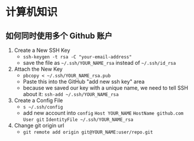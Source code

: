 # 计算机知识

## 如何同时使用多个 Github 账户

1. Create a New SSH Key
	- `ssh-keygen -t rsa -C "your-email-address"`
	- save the file as `~/.ssh/YOUR_NAME_rsa` instead of `~/.ssh/id_rsa`
2. Attach the New Key
	- `pbcopy < ~/.ssh/YOUR_NAME_rsa.pub`
	- Paste this into the GitHub "add new ssh key" area
	- because we saved our key with a unique name, we need to tell SSH about it: `ssh-add ~/.ssh/YOUR_NAME_rsa`
3. Create a Config File
	- `s ~/.ssh/config`
	- add new account into `config`
		`Host YOUR_NAME`
		`HostName github.com`
        `User git`
        `IdentityFile ~/.ssh/YOUR_NAME_rsa`
4. Change git origin url
	- `git remote add origin git@YOUR_NAME:user/repo.git`